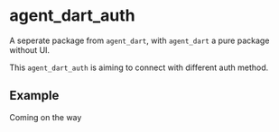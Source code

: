 # agent_dart_auth

A seperate package from `agent_dart`, with `agent_dart` a pure package without UI.

This `agent_dart_auth` is aiming to connect with different auth method.

## Example

Coming on the way
